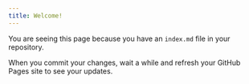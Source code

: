 ```yaml
---
title: Welcome!
---
```


You are seeing this page because you have an `index.md` file in your repository.

When you commit your changes, wait a while and refresh your GitHub Pages site to see your updates.

